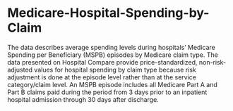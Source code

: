 # Medicare-Hospital-Spending-by-Claim

The data describes average spending levels during hospitals’ Medicare Spending per Beneficiary (MSPB) episodes by Medicare claim type. The data presented on Hospital Compare provide price-standardized, non-risk-adjusted values for hospital spending by claim type because risk adjustment is done at the episode level rather than at the service category/claim level. An MSPB episode includes all Medicare Part A and Part B claims paid during the period from 3 days prior to an inpatient hospital admission through 30 days after discharge.
